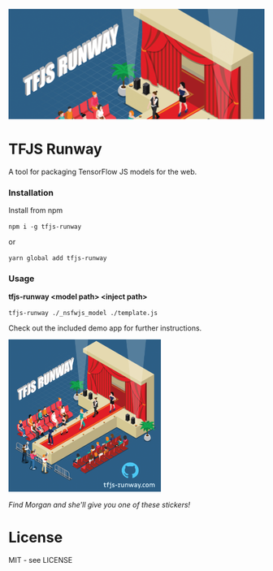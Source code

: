 ![runway graphic header with tfjs runway logo](runway-header.png)

# TFJS Runway

A tool for packaging TensorFlow JS models for the web.

### Installation

Install from npm

`npm i -g tfjs-runway`

or

`yarn global add tfjs-runway`

### Usage

**tfjs-runway \<model path\> \<inject path\>**

`tfjs-runway ./_nsfwjs_model ./template.js`

Check out the included demo app for further instructions.

<img src="./runway.png" width=300/>

_Find Morgan and she'll give you one of these stickers!_

# License

MIT - see LICENSE

